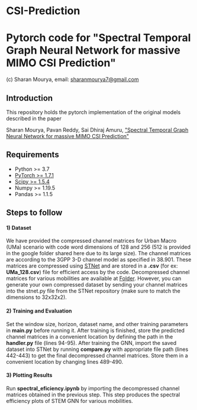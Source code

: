 # CSI-Prediction

# Pytorch code for "Spectral Temporal Graph Neural Network for massive MIMO CSI Prediction"
(c) Sharan Mourya, email: sharanmourya7@gmail.com
## Introduction
This repository holds the pytorch implementation of the original models described in the paper

Sharan Mourya, Pavan Reddy, Sai Dhiraj Amuru, ["Spectral Temporal Graph Neural Network for massive MIMO CSI Prediction"](https://ieeexplore.ieee.org/abstract/document/10457056)

## Requirements
- Python >= 3.7
- [PyTorch >= 1.7.1](https://pytorch.org/get-started/locally/)
- [Scipy >= 1.5.4](https://scipy.org/install/)
- Numpy >= 1.19.5
- Pandas >= 1.1.5


## Steps to follow

#### 1) Dataset 

We have provided the compressed channel matrices for Urban Macro (UMa) scenario with code word dimensions of 128 and 256 (512 is provided in the google folder shared here due to its large size). The channel matrices are according to the 3GPP 3-D channel model as specified in 38.901. These matrices are compressed using [STNet](https://github.com/sharanmourya/Pytorch_STNet) and are stored in a **.csv** (for ex: **UMa_128.csv**) file for efficient access by the code. Decompressed channel matrices for various mobilities are available at [Folder](https://drive.google.com/drive/folders/1RPfxECfrHL2oumEzVRQxBvq635p_T2B1?usp=drive_link). However, you can generate your own compressed dataset by sending your channel matrices into the stnet.py file from the STNet repository (make sure to match the dimensions to 32x32x2).

#### 2) Training and Evaluation
Set the window size, horizon, dataset name, and other training parameters in **main.py** before running it. After training is finished, store the predicted channel matrices in a convenient location by defining the path in the **handler.py** file (lines 94-95). After training the GNN, import the saved dataset into STNet by running **compare.py** with appropriate file path (lines 442-443) to get the final decompressed channel matrices. Store them in a convenient location by changing lines 489-490.

#### 3) Plotting Results
Run **spectral_eficiency.ipynb** by importing the decompressed channel matrices obtained in the previous step. This step produces the spectral efficiency plots of STEM GNN for various mobilities.
